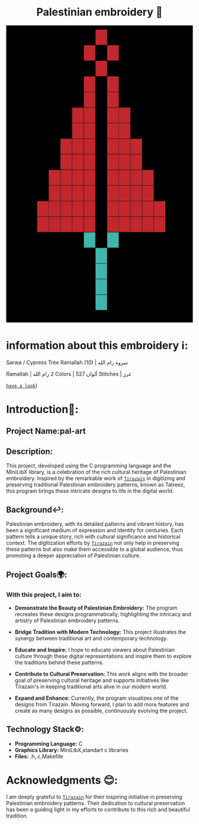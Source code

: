 <h1 align="center">Palestinian embroidery 🍉</h1>

<p align="center">
  <img src="https://github.com/yazan-metax/pal-art/blob/main/image2/Screenshot%202024-01-24%20at%2022.13.14.png" height="800">
</p>

# information about this embroidery ℹ️:

Sarwa / Cypress Tree Ramallah (10) | سروة رام الله

Ramallah | رام الله‎
2 Colors | ألوان
527 Stitches | غرز

[`have a look`](https://tirazain.com/archive/p/lily-f5j49-2ydlp-6fw9g-lflfx-ec3a3))

# Introduction🚀:

## Project Name:pal-art

## Description:

This project, developed using the C programming language and the MiniLibX library, is a celebration of the rich cultural heritage of Palestinian embroidery. Inspired by the remarkable work of [`Tirazain`](https://tirazain.com/) in digitizing and preserving traditional Palestinian embroidery patterns, known as Tatreez, this program brings these intricate designs to life in the digital world.

## Background↩️:

Palestinian embroidery, with its detailed patterns and vibrant history, has been a significant medium of expression and identity for centuries. Each pattern tells a unique story, rich with cultural significance and historical context. The digitization efforts by [`Tirazain`](https://tirazain.com/) not only help in preserving these patterns but also make them accessible to a global audience, thus promoting a deeper appreciation of Palestinian culture.

## Project Goals🌍:

### With this project, I aim to:

- **Demonstrate the Beauty of Palestinian Embroidery:** The program recreates these designs programmatically, highlighting the intricacy and artistry of Palestinian embroidery patterns.

- **Bridge Tradition with Modern Technology:** This project illustrates the synergy between traditional art and contemporary technology.

- **Educate and Inspire:** I hope to educate viewers about Palestinian culture through these digital representations and inspire them to explore the traditions behind these patterns.

- **Contribute to Cultural Preservation:** This work aligns with the broader goal of preserving cultural heritage and supports initiatives like Tirazain's in keeping traditional arts alive in our modern world.
- **Expand and Enhance:** Currently, the program visualizes one of the designs from Tirazain. Moving forward, I plan to add more features and create as many designs as possible, continuously evolving the project.

## Technology Stack⚙️:

- **Programming Language:** C
- **Graphics Library:** MiniLibX,standart c libraries
- **Files:** .h,.c,Makefile

# Acknowledgments 😊:

I am deeply grateful to [`Tirazain`](https://tirazain.com/) for their inspiring initiative in preserving Palestinian embroidery patterns. Their dedication to cultural preservation has been a guiding light in my efforts to contribute to this rich and beautiful tradition.
